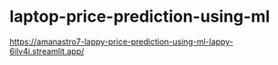 # laptop-price-prediction-using-ml
https://amanastro7-lappy-price-prediction-using-ml-lappy-6ilv4i.streamlit.app/
